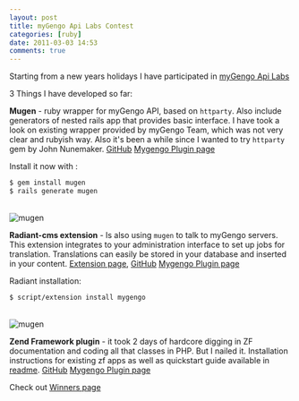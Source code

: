 ```yaml
---
layout: post
title: myGengo Api Labs Contest
categories: [ruby]
date: 2011-03-03 14:53
comments: true
---
```


Starting from a new years holidays I have participated in [myGengo Api Labs](http://mygengo.com/services/api/lab/)

3 Things I have developed so far:

__Mugen__ - ruby wrapper for myGengo API, based on <code>httparty</code>. Also include generators of nested rails app that provides basic interface. I have took a look on existing wrapper provided by myGengo Team, which was not very clear and rubyish way. Also it's been a while since I wanted to try <code>httparty</code> gem by John Nunemaker. [GitHub](<https://github.com/shell/mugen>)
[Mygengo Plugin page](<http://mygengo.com/services/api/plugins/details/ruby-on-rails/>)

<!-- more -->

  Install it now with :
``` bash
$ gem install mugen
$ rails generate mugen
```
<br />
<img src="/images/screen-mugen.png" alt="mugen" class="post-img" />

__Radiant-cms extension__ - Is also using <code>mugen</code> to talk to myGengo servers. This extension integrates to your administration interface to set up jobs for translation. Translations can easily be stored in your database and inserted in your content. [Extension page](<http://ext.radiantcms.org/extensions/260-mygengo>), [GitHub](<https://github.com/shell/radiant-mygengo-extension>)
[Mygengo Plugin page](<http://mygengo.com/services/api/plugins/details/radiant/>)

  Radiant installation:
``` bash
$ script/extension install mygengo
```

<br />
<img src="/images/screen-radiant-extension.png" alt="mugen" class="post-img"/>

__Zend Framework plugin__ - it took 2 days of hardcore digging in ZF documentation and coding all that classes in PHP. But I nailed it. Installation instructions for existing zf apps as well as quickstart guide available in [readme](<https://github.com/shell/zf-mygengo/blob/master/README.md>). [GitHub](<https://github.com/shell/zf-mygengo>)
[Mygengo Plugin page](<http://mygengo.com/services/api/plugins/details/zend-framework/>)

Check out [Winners page](<http://mygengo.com/services/api/lab/winners/>)
